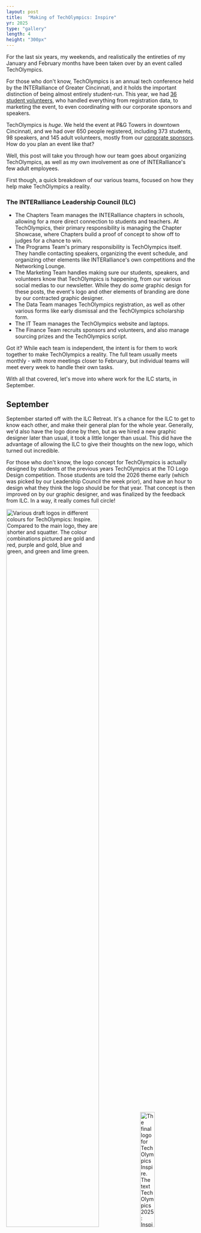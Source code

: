 ```yaml
---
layout: post
title:  "Making of TechOlympics: Inspire"
yr: 2025
type: "gallery"
length: 4
height: "300px"
---
```


For the last six years, my weekends, and realistically the entireties of my January and February months have been taken over by an event called TechOlympics. 
<!--more-->
For those who don't know, TechOlympics is an annual tech conference held by the INTERalliance of Greater Cincinnati, and it holds the important distinction of being almost entirely student-run. This year, we had [36 student volunteers](https://interalliance.org/programs/ilc/), who handled everything from registration data, to marketing the event, to even coordinating with our corporate sponsors and speakers. 

TechOlympics is *huge*. We held the event at P&G Towers in downtown Cincinnati, and we had over 650 people registered, including 373 students, 98 speakers, and 145 adult volunteers, mostly from our [corporate sponsors](https://techolympics.org/for-sponsors/). How do you plan an event like that? 

Well, this post will take you through how our team goes about organizing TechOlympics, as well as my own involvement as one of INTERalliance's few adult employees.

First though, a quick breakdown of our various teams, focused on how they help make TechOlympics a reality.

### The INTERalliance Leadership Council (ILC)

- The Chapters Team manages the INTERalliance chapters in schools, allowing for a more direct connection to students and teachers. At TechOlympics, their primary responsibility is managing the Chapter Showcase, where Chapters build a proof of concept to show off to judges for a chance to win.
- The Programs Team's primary responsibility is TechOlympics itself. They handle contacting speakers, organizing the event schedule, and organizing other elements like INTERalliance's own competitions and the Networking Lounge.
- The Marketing Team handles making sure our students, speakers, and volunteers know that TechOlympics is happening, from our various social medias to our newsletter. While they do *some* graphic design for these posts, the event's logo and other elements of branding are done by our contracted graphic designer.
- The Data Team manages TechOlympics registration, as well as other various forms like early dismissal and the TechOlympics scholarship form.
- The IT Team manages the TechOlympics website and laptops.
- The Finance Team recruits sponsors and volunteers, and also manage sourcing prizes and the TechOlympics script.

Got it? While each team is independent, the intent is for them to work together to make TechOlympics a reality.  The full team usually meets monthly - with more meetings closer to February, but individual teams will meet every week to handle their own tasks. 

With all that covered, let's move into where work for the ILC starts, in September.

## September

September started off with the ILC Retreat. It's a chance for the ILC to get to know each other, and make their general plan for the whole year. Generally, we'd also have the logo done by then, but as we hired a new graphic designer later than usual, it took a little longer than usual. This did have the advantage of allowing the ILC to give their thoughts on the new logo, which turned out incredible. 

For those who don't know, the logo concept for TechOlympics is actually designed by students *at* the previous years TechOlympics at the TO Logo Design competition. Those students are told the 2026 theme early (which was picked by our Leadership Council the week prior), and have an hour to design what they think the logo should be for that year. That concept is then improved on by our graphic designer, and was finalized by the feedback from ILC. In a way, it really comes full circle!

<img width="70%" loading="lazy" src="/content/20250222/logo-drafts.avif" alt="Various draft logos in different colours for TechOlympics: Inspire. Compared to the main logo, they are shorter and squatter. The colour combinations pictured are gold and red, purple and gold, blue and green, and green and lime green." title="Various draft logos in different colours for TechOlympics: Inspire. Compared to the main logo, they are shorter and squatter. The colour combinations pictured are gold and red, purple and gold, blue and green, and green and lime green.">
<img width="28%" loading="lazy" src="/content/20250222/logo.avif" alt="The final logo for TechOlympics Inspire. The text TechOlympics 2025: Inspire is superimposed over a purple flame, with a green circuitboard pattern fading out into the flames." title="The final logo for TechOlympics Inspire. The text TechOlympics 2025: Inspire is superimposed over a purple flame, with a green circuitboard pattern fading out into the flames.">

We also try and ensure the [TechOlympics website](https://inspire.techolympics.org/) is updated in September (October at the latest) with the new theme and logo. Maintaining the website is one of my primary responsibilities, so I worked closely with the graphic designer to make sure the new theme fit the website well. I'm very proud of how it came together.

## October

October is where we really got to work. I worked closely with our Data Team to prepare for the launch of Early Bird Registration, which we handled through Whova this year. Compared to our previous system, it was much easier to use, but its something we never want to mess up, as we can't risk missing something important. In a previous year, we missed capturing emergency contact info, and had to contact students to make sure we had that information in case of emergency.

Our Finance Team was hard at work that month on contacting previous speakers and sponsors to get them signed on for this years TechOlympics. Funding and support from corporate sponsors makes TechOlympics possible, and cuts down on the amount we have to charge students to register. For the companies, they get their name and brand in front of students and are able to  see the students they'll likely hire as part of the [INTERalliance intern program](https://interalliance.org/programs/internships/).

Our Programs Team also began sending out invites to speakers from previous years around this time. They make their decisions based off of feedback from the students, in the form of the post-TechOlympics survey and each session's feedback form, to ensure that the sessions we offer are the ones that students want to see. 

Programs also launches the [Call for Speakers](https://inspire.techolympics.org/for-speakers/) form around this time, giving new speakers the opportunity to present at TechOlympics! When I first presented my workshop with the Norse IoT Club at TechOlympics, we went through the Call for Speakers. This year though, we were returning speakers - though we did change up the session's contents based off of both student feedback and our own internal notes.

The Marketing Team also helps with the Call for Speakers, marketing it on our social media platforms, including [Facebook](https://www.facebook.com/interalliance/), [LinkedIn](https://www.linkedin.com/company/the-interalliance-of-greater-cincinnati), [Instagram](https://www.instagram.com/interalliancegc/) and (new this year) [Bluesky](https://bsky.app/profile/interalliance.org), which I'm hoping becomes a platform we rely on more as the social media landscape changes and fractures.

<img loading="lazy" width="50%" src="/content/20250222/call-for-speakers.avif" alt="A marketing image for the TechOlympics Call for Speakers, with the text 'TechOlympics is Calling for Speakers...' in the style of a cell phone incoming call." title="A marketing image for the TechOlympics Call for Speakers, with the text 'TechOlympics is Calling for Speakers...' in the style of a cell phone incoming call.">

## November

November brings with it the launch of both the [Chapter Showcase](https://inspire.techolympics.org/showcase/) application and the [registration for TechOlympics](https://inspire.techolympics.org/registration/) itself.

The Data Team launched TechOlympics registration on November 1st. We try and launch this as early as possible, so that we can understand how many people are interested in the event as early as possible. Students who make our lives easier and sign up early get their registration discounted, and students who register late - that's a majority of them - pay the full price.

With registration open, Data then moves on to setting up the scholarship form. We try and allow as many students as possible to attend TechOlympics, and the scholarship program makes that possible. This does create an ongoing process for the team, where a student fills out the form, we review it, and then send them a discount code to register with. We also had to make the form more clear this year, as last year we had an entire school fill out the scholarship form, but never register.

The Marketing Team is also now able to market the event being open. They launch social media posts throughout November on all of our platforms, as well as in our email newsletter for everyone who doesn't [follow us on social media](https://bsky.app/profile/interalliance.org).

<img width="40%" loading="lazy" src="/content/20250222/registration-open.avif" alt="A marketing image showcasing TechOlympics registration. The text states that registration is open, and students shouldn't miss out on the chance to shape their future." title="A marketing image showcasing TechOlympics registration. The text states that registration is open, and students shouldn't miss out on the chance to shape their future.">

The Chapters Team also launches [Showcase registration](https://inspire.techolympics.org/showcase/) around this time. Even though Showcase projects also tend to be registered last minute, as students tend to wait for their projects to be done - or as close to done as they can be, we want to make sure rules and guidelines are updated and no one is working with inaccurate information. Thankfully, this tends not to change too much from year to year.

November tends to be focused on ongoing work, as Programs and Finance are finalizing speakers and sponsors. 

## December

In December, our Graphic Designer finished up the design for the TechOlympics T-Shirts, and we finalized our list of speakers for the event.

December is usually a quiet month, with most of the ILC busy with exams and the holidays. This marked the end of 2024.

## January

Work really starts picking up in January. It marks the end of Early Bird Registration, and our Programs Team finalizes the schedule for the event. Around this time, I'm working with our Data Team to rebuild that schedule in Whova. That Whova schedule will be the one that the students can RSVP to, and will be [embedded onto the website](https://inspire.techolympics.org/schedule/) as a showcase of what the event offers. Our Finance Team is also finalizing the list of sponsors, which will also be added to Whova and the website.

<img loading="lazy" src="/content/20250222/registration.avif" alt="A graphic with the heading 'There's still time!' followed by the text 'Regular registration is open from now until February 2nd (while spots are available) for the price of $100! Don't miss this chance to attend the nation's largest student-run tech conference." title="A graphic with the heading 'There's still time!' followed by the text 'Regular registration is open from now until February 2nd (while spots are available) for the price of $100! Don't miss this chance to attend the nation's largest student-run tech conference.">

Marketing and the Graphic Designer also finish designing the branding for Whova and the name badges around this time, and Chapters sends out registration for timeslots to registered Showcase participants.

Near the end of the month, our team also tours the venue for the first time to really understand what we're working with. This helps Programs understand the rooms that they're assigning speakers to, allows Finance to understand where to place Sponsor Booths, allows IT to find a room to store laptops in, allows Data to understand where we can set up registration tables, and allows us to understand where we'll need to place signage and other INTERalliance tables.

Personally, I was also preparing the competition that I run every year: [Wiki Races](https://en.wikipedia.org/wiki/Wikiracing). It's a fast-paced competition where students try and get from one Wikipedia article to another using only links in the article. Unfortunately, the [app that was built for it back in 2021](https://github.com/INTERalliance/Wiki-Races) ran into networking and performance issues when I used it at TechOlympics 2024, so I spent some time that month updating it and allowing it to run off of a local copy of Wikipedia, with the goal to improve performance on unreliable Wi-Fi.

<img loading="lazy" src="/content/20250222/wiki-races.avif" alt="A screenshot of the Wiki Races homepage, with an explanation of the rules: Get to the target page as fast as possible, Searching within the page is allowed." title="A screenshot of the Wiki Races homepage, with an explanation of the rules: Get to the target page as fast as possible, Searching within the page is allowed.">

## February

February in many ways is the make or break point for TechOlympics. With only two weeks to finish *everything* that's been left as a "to-do" (we had about 34 tasks remaining out of the ~160 in our Runbook), it can be easy to get stressed, but this group of ILC really took it in stride.

Before we get into logistics, we do have one fun thing in February! Every year, the ILC choose the theme for the next year. They start by submitting all their ideas into a Google Form, and then our Finance Team cuts it down to a few highlights and the full group votes on the theme. This year, the winning theme was Envision!

We close registration in February after one final push from Marketing, and open up Whova for students to begin registering for sessions. With an (almost) final list of attendees, we can begin printing, assembling, and sorting name badges. 

<img style="align-self: center;" loading="lazy" width="30%" src="/content/20250222/final-push.avif" alt="A graphic with the text 3 days left and a link to techolympics.org" title="A graphic with the text 3 days left and a link to techolympics.org">

We'll also design, print, and order other elements of signage and printed material around this point, like the T-Shirts, banners, and schedules.

With a finalized agenda, our IT Team can begin imaging laptops with a final list of software. I help with that as much as I can, but at this point, I'm pretty much living and breathing Whova. From post-registration "late adds", to issues with speakers or sessions with incorrect info, there's always something to fix! 

Around this time, the graphic designer will finish up the TechOlympics kickoff animations, including the (new to this year) 30 minute loading animation, which had fun facts about Cincinnati and TechOlympics as a whole. I helped contribute some of the fun facts, which were also used as trivia questions for my workshop later that day. Props to any students who caught that, I heard at least one "oh, I remember this!" from the crowd.

<video src="/content/20250222/intro.mp4" preload="none" muted autoplay loop></video>

With those animations finished, Finance Team is able to send them off alongside the final scripts and slide decks to our AV partners that P&G works with, Mills James. While we can't know *everything* that will make it into the script at this point (things like competition winners will be found out during the event), having a script that is as finished as possible allows us one less thing to worry about during the day. I actually helped a bit with the slide deck - this very post started as part of an ILC Info Session we held, but most of it was deemed not relevant.  

With everything (we can think of!) finished, the only left to do is set up...

## The Day Before (Friday!)

Our team arrives at P&G Towers at 3pm the day before for final setup. 

We set up as much as we can on Friday, as there's not much time Saturday morning to set up before students begin to arrive. This includes the registration tables, placing signage and shirts in their locations, and setting up the rooms for our sessions with their materials and laptops. Sponsors arrive on Friday as well to set up their sponsor booths. 

<img loading="lazy" src="/content/20250222/friday.avif" alt="A photo of students setting up T-Shirts on Friday, before TechOlympics starts.">

We end the day with a quick training on the registration process that I wrote up for the event. I've been working registration long enough that I have it down to a science at this point. These days, we use Whova's attendee check-in feature, which is a real time saver. All our staff need to do is scan the QR code on the students badge, and they'll be checked in. No more are the days of trying to find the person's name in a massive spreadsheet.

At 6pm, we depart P&G. Our staff stays in a hotel over the weekend, so we're able to walk from P&G to the hotel, which cuts down on driving time - and parking lot fees downtown!

## Saturday

TechOlympics goes by in a flash. There's always something to do, somewhere to *be*, some problem to solve. There's nothing like it, for me at least. 

Our team arrives at 7am to get everything in place, setting up registration tables and laptops. IT will also be at work setting up laptops for the morning sessions, and Programs will be preparing for the start of day kickoff.

For everyone else, the day starts out with registration. Attendees arrive and are directed to one of our three registration tables, based on their last name. Attendees are asked to present their ID, checked in via the Whova app, and given a name badge. If a name badge has not been printed for one reason or another, they are sent to the Exceptions Table for a new badge. Once checked in, students are directed to sponsor booths and the main auditorium.

At 9am, TechOlympics begins with the kickoff! All students are in the main auditorium, as well as a majority of the event staff. Registration tables remain open for late arrivals as well as volunteers.

<iframe width="451" height="306" src="https://www.youtube.com/embed/JKJdgCor1SU" title="TechOlympics 2025: Kickoff!" frameborder="0" allow="accelerometer; autoplay; clipboard-write; encrypted-media; gyroscope; picture-in-picture; web-share" referrerpolicy="strict-origin-when-cross-origin" allowfullscreen></iframe>

At 9:30am, speakers began arriving for their sessions. ILC is on hand to direct them to their rooms.

At 10am, we dismiss students and direct them to their first breakout of the day. Each room has 1-2 dedicated members of ILC present to introduce the speaker (and just enjoy the session). IT Team is monitoring for technical issues, and Programs Team has one member acting as a runner, delivering required materials to sessions.

<img loading="lazy" src="/content/20250222/nkcyber.avif" alt="A photo of students in a breakout presentation. A speaker can be seen smiling.">

Throughout the day, we're also holding Showcase Presentations. As mentioned, these groups of students have been working on their projects throughout the entire school year, so this is an incredibly important part of the day for them. 

At 11am, we break for lunch. This year, we had attendees eat lunch in the same rooms they had their 10am sessions in, to avoid the A/B lunch system we used last year.

At noon, students are directed back to the Auditorium for an ILC Info Session. This session is a panel discussion with both current ILC and alumni, covering why students may want to join ILC. After all, without the ILC, there is no TechOlympics!

<img src="/content/20250222/ilc-info.avif" alt="A photo of the ILC Info Session. Six people are onstage, sitting down for a panel discussion. Their names are visible on the screen beind them: Andrew Heckart, Caleb Petros, Erika Long, Eva Winchester, and Wissam Nusair." title="A photo of the ILC Info Session. Six people are onstage, sitting down for a panel discussion. Their names are visible on the screen beind them: Andrew Heckart, Caleb Petros, Erika Long, Eva Winchester, and Wissam Nusair.">

At 1pm, we have three more rounds of breakout sessions. I consider this to be the “calmest” part of the day. Most sessions are ready to go at this point, and technical issues are less common. This is also the point where we start condensing registration tables and cleaning up where we can. 

Among the 1pm sessions are three rounds of IT&U, a round table discussion between students and corporate volunteers. This is always a highlight of the event, and one we encourage all students to attend. Volunteers always leave incredibly impressed by the students professionalism and questions, and students leave with a better understanding of what corporate life is like.

<img src="/content/20250222/it-u.avif" alt="An image of students sitting at a table, centered around one presenter. The students look contemplative." title="An image of students sitting at a table, centered around one presenter. The students look contemplative. The sign on the table indicates they are discussing cybersecurity.">

At 4:30pm, all attendees return to the Auditorium for a brief dismissal ceremony, where we collect their badges for tomorrow morning. 

At 5pm, ILC is debriefed for the day, get food, and return to the hotel ready for Sunday Morning.

## Sunday

Sunday is always the calmer day. Its a smaller number of attendees, since not everyone comes back, we have prior experience since we've just run Saturday, and its a shorter day, ending at 3pm. We did have some unique challenges this year - pretty bad snow caused us to lose a speaker. Apologies to anyone who had their sessions change around that day - we were making the best of the situation.

The day follows a similar format: registration, to first round of breakouts, to lunch. New to this year: after lunch, we allow our top five Showcase presentations to be presented to the entire audience. Students are then able to vote on their favourite presentations, giving them direct influence on the winner of Showcase for the first time.

<img loading="lazy" src="/content/20250222/showcase.avif" alt="A photo of students presenting their Showcase project on stage. A crowd is visible." title="A photo of students presenting their Showcase project on stage. A crowd is visible.">

We wrap the day with one more round of breakouts, followed by the Awards Ceremony. We collect badges, and begin teardown, cleaning up the venue and loading up all remaining gear to be delivered back to the office.

## Post-Event

After the event, we're finally able to breathe. We have one more meeting to review the event and go over the lessons we learned from this year. This is also around the time we receive photos from our event photographers, which we shared out via Whova.

And that's that! Even after years and years, this is still an event that is incredibly special to me. I'm one of the many, many students that had my life genuinely improved by TechOlympics, and it's incredible to get to be a part of the event that makes that change possible. My school had little in terms of tech education, and events like TechOlympics and the INTERalliance as a whole made a real difference in my life.

If you aren't already involved, and somehow interested enough to read through this whole article, you should consider getting involved! TechOlympics 2026: Envision promises to be just as incredible as it was last year. We'll have more details over at [techolympics.org](https://techolympics.org) around November, when this process repeats all over again.